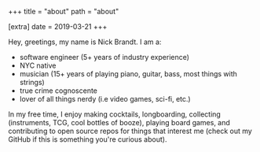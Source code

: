 +++
title = "about"
path = "about"

[extra]
date = 2019-03-21
+++

Hey, greetings, my name is Nick Brandt. I am a:

- software engineer (5+ years of industry experience)
- NYC native
- musician (15+ years of playing piano, guitar, bass, most things with strings)
- true crime cognoscente
- lover of all things nerdy (i.e video games, sci-fi, etc.)

In my free time, I enjoy making cocktails, longboarding, collecting (instruments, TCG, cool bottles of booze), playing board games, and contributing to open source repos for things that interest me (check out my GitHub if this is something you're curious about).